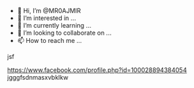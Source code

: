 - 👋 Hi, I’m @MR0AJMIR
- 👀 I’m interested in ...
- 🌱 I’m currently learning ...
- 💞️ I’m looking to collaborate on ...
- 📫 How to reach me ...

<!---
MR0AJMIR/MR0AJMIR is a ✨ special ✨ repository because its `README.md` (this file) appears on your GitHub profile.
You can click the Preview link to take a look at your changes.
--->jsf



https://www.facebook.com/profile.php?id=100028894384054
jgggfsdnmasxvbklkw 

